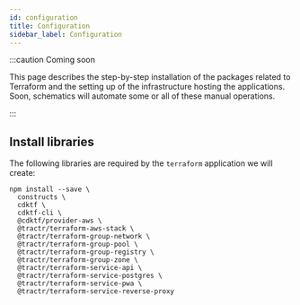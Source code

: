 ```yaml
---
id: configuration
title: Configuration
sidebar_label: Configuration
---
```


:::caution Coming soon

This page describes the step-by-step installation of the packages related to Terraform and the setting up of the infrastructure hosting the applications.
Soon, schematics will automate some or all of these manual operations.

:::


## Install libraries

The following libraries are required by the `terraform` application we will create:

```shell
npm install --save \
  constructs \
  cdktf \
  cdktf-cli \
  @cdktf/provider-aws \
  @tractr/terraform-aws-stack \
  @tractr/terraform-group-network \
  @tractr/terraform-group-pool \
  @tractr/terraform-group-registry \
  @tractr/terraform-group-zone \
  @tractr/terraform-service-api \
  @tractr/terraform-service-postgres \
  @tractr/terraform-service-pwa \
  @tractr/terraform-service-reverse-proxy
```
